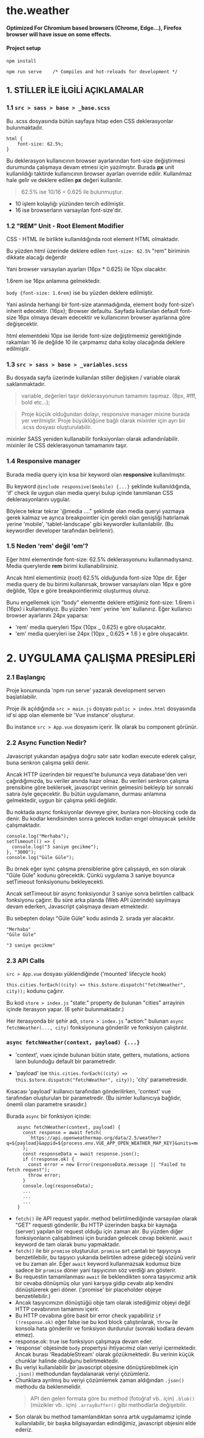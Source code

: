 # the.weather

#### Optimized For Chromium based browsers (Chrome, Edge...), Firefox browser will have issue on some effects.

#### Project setup

```
npm install

npm run serve    /* Compiles and hot-reloads for development */
```

## 1. STİLLER İLE İLGİLİ AÇIKLAMALAR

### 1.1 `src > sass > base > _base.scss`

Bu .scss dosyasında bütün sayfaya hitap eden CSS deklerasyonlar bulunmaktadır.

```
html {
    font-size: 62.5%;
}
```

Bu deklerasyon kullanıcının browser ayarlarından font-size değiştirmesi durumunda çalışmaya devam etmesi için yazılmıştır.
Burada **px** unit kullanıldığı taktirde kullanıcının browser ayarları override edilir. Kullanılmaz hale gelir ve deklere edilen **px** değeri kullanılır.

> 62.5% ise 10/16 = 0.625 ile bulunmuştur.

- 10 işlem kolaylığı yüzünden tercih edilmiştir.
- 16 ise browserların varsayılan font-size'dır.

### 1.2 "REM" Unit - Root Element Modifier

CSS - HTML ile birlikte kullanıldığında root element HTML olmaktadır.

Bu yüzden html üzerinde deklere edilen `font-size: 62.5%` "rem" biriminin dikkate alacağı değerdir

Yani browser varsayılan ayarları (16px \* 0.625) ile 10px olacaktır.

1.6rem ise 16px anlamına gelmektedir.

`body {font-size: 1.6rem}` ise bu yüzden deklere edilmiştir.

Yani aslında herhangi bir font-size atanmadığında, element body font-size'ı inherit edecektir. (16px);
Browser defaultu. Sayfada kullanılan default font-size 16px olmaya devam edecektir ve kullanıcının browser ayarlarına göre değişecektir.

html elementdeki 10px ise ileride font-size değiştirmemiz gerektiğinde rakamları 16 ile değilde 10 ile çarpmamız daha kolay olacağında deklere edilmiştir.

### 1.3 `src > sass > base > _variables.scss`

Bu dosyada sayfa üzerinde kullanılan stiller değişken / variable olarak saklanmaktadır.

> variable, değerleri taşır deklerasyonunun tamamını taşımaz. (8px, #fff, bold etc...);

> Proje küçük olduğundan dolayı, responsive manager mixine burada yer verilmiştir.
> Proje büyüklüğüne bağlı olarak mixinler için ayrı bir .scss dosyası oluşturulabilir.

mixinler SASS yeniden kullanabilir fonksiyonları olarak adlandırılabilir.
mixinler ile CSS deklerasyonun tamamanını taşır.

### 1.4 Responsive manager

Burada media query için kısa bir keyword olan **responsive** kullanılmıştır.

Bu keyword `@include responsive($mobile) {...}` şeklinde kullanıldığında, 'if' check ile uygun olan media queryi bulup içinde tanımlanan CSS deklerasyonlarını uygular.

Böylece tekrar tekrar '@media ...." şeklinde olan media queryi yazmaya gerek kalmaz ve ayrıca breakpointler için gerekli olan genişliği hatırlamak yerine 'mobile', 'tablet-landscape' gibi keywordler kullanılabilir. (Bu keywordler developer tarafından belirlenir).

### 1.5 Neden 'rem' değil 'em'?

Eğer html elementinde font-size: 62.5% deklerasyonunu kullanmadıysanız. Media querylerde **rem** birimi kullanabilirsiniz.

Ancak html elementimiz (root) 62.5% olduğunda font-size 10px dir. Eğer media query de bu birimi kullanırsak, browser varsayılanı olan 16px e göre değilde, 10px e göre breakpointlerimiz oluşturmuş oluruz.

Bunu engellemek için "body" elementte deklere ettiğimiz font-size: 1.6rem i (16px) i kullanmalıyız.
Bu yüzden 'rem' yerine 'em' kullanırız. Eğer kullanıcı browser ayarlarını 24px yaparsa:

- 'rem' media queryleri 15px (10px \_ 0.625) e göre oluşacaktır.
- 'em' media queryleri ise 24px (10px \_ 0.625 \* 1.6 ) e göre oluşacaktır.

# 2. UYGULAMA ÇALIŞMA PRESİPLERİ

### 2.1 Başlangıç

Proje konumunda 'npm run serve' yazarak development serverı başlatılabilir.

Proje ilk açıldığında `src > main.js` dosyası `public > index.html` dosyasında id'si app olan elemente bir 'Vue instance' oluşturur.

Bu instance `src > App.vue` dosyasını içerir. İlk olarak bu component görünür.

### 2.2 Async Function Nedir?

Javascript yukarıdan aşağıya doğru satır satır kodları execute ederek çalışır, buna senkron çalışma şekli denir.

Ancak HTTP üzerinden bir request'te bulununca veya database'den veri çağırdığımızda, bu veriler anında hazır olmaz. Bu verileri senkron çalışma prensibine göre beklersek, javascript verinin gelmesini bekleyip bir sonraki satıra öyle geçecektir.
Bu bütün uygulamanın, durması anlamına gelmektedir, uygun bir çalışma şekli değildir.

Bu noktada async fonksiyonlar devreye girer, bunlara non-blocking code da denir. Bu kodlar kendisinden sonra gelecek kodları engel olmayacak şekilde çalışmaktadır.

```
console.log("Merhaba");
setTimeout(() => {
  console.log("3 saniye gecikme");
}, "3000");
console.log("Güle Güle");
```

Bu örnek eğer sync çalışma prensiblerine göre çalışsaydı, en son olarak "Güle Güle" kodunu görecektik.
Çünkü uygulama 3 saniye boyunca setTimeout fonksiyonunu bekleyecekti.

Ancak setTimeout bir async fonksiyondur 3 saniye sonra belirtilen callback fonksiyonu çağırır. Bu süre arka planda (Web API üzerinde) sayılmaya devam ederken,
Javascript çalışmaya devam etmektedir.

Bu sebepten dolayı "Güle Güle" kodu aslında 2. sırada yer alacaktır.

```
"Merhaba"
"Güle Güle"

"3 saniye gecikme"
```

### 2.3 API Calls

`src > App.vue` dosyası yüklendiğinde ('mounted' lifecycle hook)

`this.cities.forEach((city) => this.$store.dispatch("fetchWeather", city));` kodunu çağırır.

Bu kod `store > index.js` "state:" property de bulunan "cities" arrayinin içinde iterasyon yapar. (6 şehir bulunmaktadır.)

Her iterasyonda bir şehir adı, `store > index.js` "action:" bulunan `async fetchWeather(..., city)` fonksiyonuna gönderilir ve fonksiyon çalıştırılır.

### `async fetchWeather(context, payload) {...}`

- 'context', vuex içinde bulunan bütün state, getters, mutations, actions ların bulunduğu default bir parametredir.

- 'payload' ise `this.cities.forEach((city) => this.$store.dispatch("fetchWeather", city));` 'city' parametresidir.

Kısacası 'payload' kullanıcı tarafından gönderilirken, 'context' vue tarafından oluşturulan bir parametredir. (Bu isimler kullanıcıya bağlıdır, önemli olan parametre sırasıdır.)

Burada `async` bir fonksiyon içinde:

```
    async fetchWeather(context, payload) {
      const response = await fetch(
        `https://api.openweathermap.org/data/2.5/weather?q=${payload}&appid=${process.env.VUE_APP_OPEN_WEATHER_MAP_KEY}&units=metric`
      );
      const responseData = await response.json();
      if (!response.ok) {
        const error = new Error(responseData.message || "Failed to fetch request");
        throw error;
      }
      console.log(responseData);
      ...
      ...
      ...
    }
```

- `fetch()` ile API request yapılır. method belirtilmediğinde varsayılan olarak "GET" requesti gönderilir. Bu HTTP üzerinden başka bir kaynağa (server) yapılan bir request olduğu için zaman alır. Bu yüzden diğer fonksiyonların çalışabilmesi için buradan gelecek cevap beklenir.
  `await` keyword de tam olarak bunu yapmaktadır.
- `fetch()` ile bir `promise` oluşturulur. `promise` sırt çantalı bir taşıyıcıya benzetilebilir, bu taşıyıcı yukarıda belirtilen adrese gideceği sözünü verir ve bu zaman alır. Eğer `await` keyword kullanmazsak kodumuz bize sadece bir `promise` döner yani taşıyıcının söz verdiği anı gösterir.
- Bu requestin tamamlanması `await` ile beklendikten sonra taşıyıcımız artık bir cevaba dönüşmüş olur yani karşıya gidip cevabı alıp kendini dönüştürerek geri döner. ('promise' bir placeholder objeye benzetilebilir.)
- Ancak taşıyıcımızın dönüştüğü obje tam olarak istediğimiz objeyi değil HTTP cevabınının tamamını içerir.
- Bu HTTP cevabına göre basit bir error check yapabiliriz `if (!response.ok)` eğer false ise bu kod block çalıştırılarak, `throw` ile konsola hata gönderilir ve fonksiyon durdurulur (sonraki kodlara devam etmez).
- response.ok: true ise fonksiyon çalışmaya devam eder.
- 'response' objesinde `body` propertysi ihtiyacımız olan veriyi içermektedir. Ancak burası 'ReadableStream' olarak gözükmektedir. Bu verinin küçük chunklar halinde olduğunu belirtmektedir.
- Bu veriyi kullanılabilir bir javascript objesine dönüştürebilmek için `.json()` methodundan faydalanarak veriyi çözümleriz.
- Chunklara ayrılmış bu veriyi çözümlemek zaman aldığından `.json()` methodu da beklenmelidir.
  > API den gelen formata göre bu method (fotoğraf vb.. için) `.blob()` (müzikler vb.. için) `.arrayBuffer()` gibi methodlarla değişebilir.
- Son olarak bu method tamamlandıktan sonra artık uygulamamız içinde kullanılabilir, bir başka bilgisayardan edindiğimiz, javascript objesini elde ederiz.
